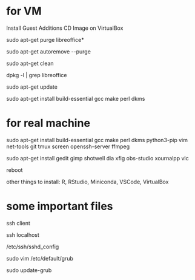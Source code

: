 # for VM

Install Guest Additions CD Image on VirtualBox

sudo apt-get purge libreoffice*

sudo apt-get autoremove --purge

sudo apt-get clean

dpkg -l | grep libreoffice

sudo apt-get update

sudo apt-get install build-essential gcc make perl dkms

# for real machine

sudo apt-get install build-essential gcc make perl dkms python3-pip vim net-tools git tmux screen openssh-server ffmpeg

sudo apt-get install gedit gimp shotwell dia xfig obs-studio xournalpp vlc

reboot

other things to install: R, RStudio, Miniconda, VSCode, VirtualBox

# some important files

ssh client

ssh localhost

/etc/ssh/sshd_config


sudo vim /etc/default/grub

sudo update-grub
